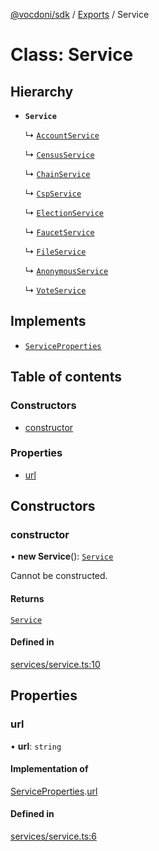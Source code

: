 [@vocdoni/sdk](/sdk) / [Exports](../modules.md) / Service

# Class: Service

## Hierarchy

- **`Service`**

  ↳ [`AccountService`](AccountService.md)

  ↳ [`CensusService`](CensusService.md)

  ↳ [`ChainService`](ChainService.md)

  ↳ [`CspService`](CspService.md)

  ↳ [`ElectionService`](ElectionService.md)

  ↳ [`FaucetService`](FaucetService.md)

  ↳ [`FileService`](FileService.md)

  ↳ [`AnonymousService`](AnonymousService.md)

  ↳ [`VoteService`](VoteService.md)

## Implements

- [`ServiceProperties`](../interfaces/ServiceProperties.md)

## Table of contents

### Constructors

- [constructor](Service.md#constructor)

### Properties

- [url](Service.md#url)

## Constructors

### constructor

• **new Service**(): [`Service`](Service.md)

Cannot be constructed.

#### Returns

[`Service`](Service.md)

#### Defined in

[services/service.ts:10](https://github.com/vocdoni/vocdoni-sdk/blob/0a4464c/src/services/service.ts#L10)

## Properties

### url

• **url**: `string`

#### Implementation of

[ServiceProperties](../interfaces/ServiceProperties.md).[url](../interfaces/ServiceProperties.md#url)

#### Defined in

[services/service.ts:6](https://github.com/vocdoni/vocdoni-sdk/blob/0a4464c/src/services/service.ts#L6)

